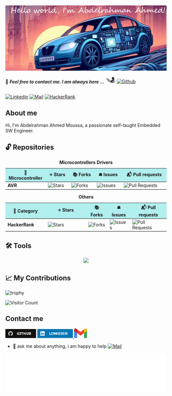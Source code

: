 <h1>
    <img align="center" src="assets/wellcome.jpg" >
</h1>

📝 ***Feel free to contact me. I am always here ...*** <img src="assets/giphy.gif" width="30">  [![Github](https://img.shields.io/github/followers/abd-elarhman?label=Follow%20Me&style=social)](https://github.com/abd-elarhman)
<br>

<br> [![Linkedin](https://img.shields.io/badge/LinkedIn-Abdelrahman%20Ahmed-blue?logo=Linkedin&logoColor=blue&labelColor=black)](https://www.linkedin.com/in/-abdelrahman-ahmed//) [![Mail](https://img.shields.io/badge/abdelrahman.ahmed0599@gmail.com-blue?logo=Gmail&logoColor=blue&labelColor=black)](mailto:abdelrahman.ahmed0599@gmail.com) [![HackerRank](https://img.shields.io/badge/HackerRank-abdelrahman_ah30-brightgreen?logo=HackerRank&logoColor=Green&labelColor=black)](https://www.hackerrank.com/profile/abdelrahman_ah30) </br>

## About me

Hi, I'm Abdelrahman Ahmed Moussa, a passionate self-taught Embedded SW Engineer.


## 🔓 Repositories


<table style="width:100%;">
    <caption><b> Microcontrollers Drivers </b></caption>
  <colgroup>
    <col span="1" style="width:25%;">
  </colgroup>
  <thead>
  <thead>
    <tr style="border-bottom: 1.5px solid black; background-color: rgba(0, 204, 204, 0.3);">
      <th>🎁 Microcontroller</td>
      <th>⭐ Stars</td>
      <th>📚 Forks</td>
      <th>🛎 Issues</td>
      <th>📬 Pull requests</td>
    </tr>
  </thead>
  <tbody>
    <tr style="border-bottom: 1.5px solid black;">
      <td><a href="https://github.com/abd-elarhman/Atmega32-Drivers" style="display:block; text-decoration:none;"><b>AVR</b></a></td>
        <td><img alt="Stars" src="https://img.shields.io/github/stars/abd-elarhman/Atmega32-Drivers?style=flat-square&labelColor=343b41"/></td>
      <td><img alt="Forks" src="https://img.shields.io/github/forks/abd-elarhman/Atmega32-Drivers?style=flat-square&labelColor=343b41"/></td>
      <td><img alt="Issues" src="https://img.shields.io/github/issues/abd-elarhman/Atmega32-Drivers?style=flat-square&labelColor=343b41"/></td>
      <td><img alt="Pull Requests" src="https://img.shields.io/github/issues-pr/abd-elarhman/Atmega32-Drivers?style=flat-square&labelColor=343b41"/></td>
      </tr>
  </tbody>
</table>

<table style="width:100%;">
    <colgroup>
    <col span="1" style="width:25%;">
  </colgroup>
  <thead>
  <thead>
    <caption><b> Others </b></caption>
    <colgroup>
    <col span="1" style="width:25%;">
  </colgroup>
  <thead>
  <thead>
        <tr style="border-bottom: 1.5px solid black; background-color: rgba(0, 204, 204, 0.3);">
            <th>🎁 Category</th>
            <th>⭐ Stars</th>
            <th>📚 Forks</th>
            <th>🛎 Issues</th>
            <th>📬 Pull requests</th>
        </tr>
    </thead>
    <tbody>
	    <tr style="border-bottom: 1.5px solid black;">
        <td><a href="" style="display:block;      text-decoration:none;"><b>HackerRank</b></a></td>
        <td><img alt="Stars" src=""/></td>
        <td><img alt="Forks" src=""/></td>
        <td><img alt="Issues" src=""/></td>
        <td><img alt="Pull Requests" src=""/></td>
        </tr>
  </tbody>
</table>


## 🛠️ Tools

<p align="center">
  <a href="https://skillicons.dev">
    <img src="https://skillicons.dev/icons?i=git,github,vscode,eclipse" />
  </a>
</p>

## 📈 My Contributions <br>

![trophy](https://github-profile-trophy.vercel.app/?username=abd-elarhman)

![Visitor Count](https://profile-counter.glitch.me/abd-elarhman/count.svg)

## Contact me

<p>
    <a href="https://github.com/abd-elarhman" target="_blank"><img alt="Github" src="assets/github.png"></a>
    <a href="https://www.linkedin.com/in/-abdelrahman-ahmed" target="_blank"><img alt="LinkedIn" src="assets/linkedin.png">
    </a>
    <a href="mailto:abdelrahman.ahmed0599@gmail.com" target="_blank"><img alt="Gmail" src="assets/gmail.png" height="30"></a>
</p>

- 💬 ask me about anything, i am happy to help [![Mail](https://img.shields.io/badge/abdelrahman.ahmed0599@gmail.com-blue?logo=Gmail&logoColor=blue&labelColor=black)](mailto:abdelrahman.ahmed0599@gmail.com)

<div align="center">

<img height="120" alt="Thanks for visiting me" width="100%" src="assets/marquee.svg" />
<br />
